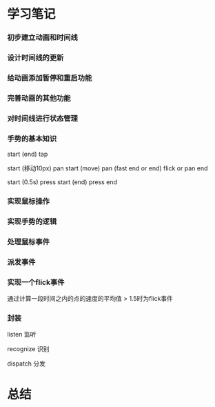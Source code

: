 # 学习笔记

### 初步建立动画和时间线

### 设计时间线的更新

### 给动画添加暂停和重启功能

### 完善动画的其他功能

### 对时间线进行状态管理

### 手势的基本知识

start (end) tap

start (移动10px) pan start (move) pan (fast end or end) flick or pan end

start (0.5s) press start (end) press end

### 实现鼠标操作

### 实现手势的逻辑

### 处理鼠标事件

### 派发事件

### 实现一个flick事件

通过计算一段时间之内的点的速度的平均值 > 1.5时为flick事件

### 封装

listen 监听

recognize 识别

dispatch 分发

# 总结

